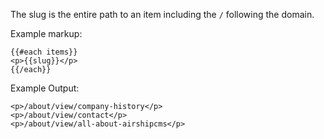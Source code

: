 The slug is the entire path to an item including the `/` following the domain.

Example markup:
``` 
{{#each items}}
<p>{{slug}}</p>
{{/each}}
```

Example Output:  
```
<p>/about/view/company-history</p>
<p>/about/view/contact</p>
<p>/about/view/all-about-airshipcms</p>
```
